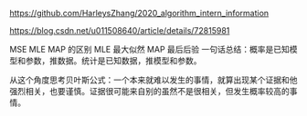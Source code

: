 https://github.com/HarleysZhang/2020_algorithm_intern_information


https://blog.csdn.net/u011508640/article/details/72815981

MSE MLE MAP 的区别
MLE 最大似然 
MAP 最后后验 
一句话总结：概率是已知模型和参数，推数据。统计是已知数据，推模型和参数。

从这个角度思考贝叶斯公式：一个本来就难以发生的事情，就算出现某个证据和他强烈相关，也要谨慎。证据很可能来自别的虽然不是很相关，但发生概率较高的事情。